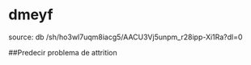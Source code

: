 # dmeyf


source: db /sh/ho3wl7uqm8iacg5/AACU3Vj5unpm_r28ipp-Xi1Ra?dl=0

##Predecir problema de attrition
